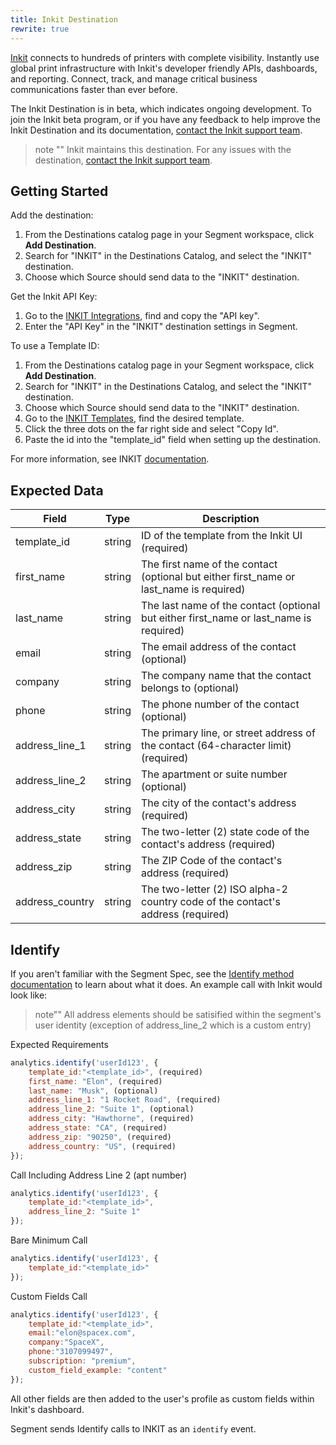 ```yaml
---
title: Inkit Destination
rewrite: true
---
```


[Inkit](https://inkit.com/?utm_source=segmentio&utm_medium=docs&utm_campaign=partners) connects to hundreds of printers with complete visibility. Instantly use global print infrastructure with Inkit's developer friendly APIs, dashboards, and reporting. Connect, track, and manage critical business communications faster than ever before.

The Inkit Destination is in beta, which indicates ongoing development. To join the Inkit beta program, or if you have any feedback to help improve the Inkit Destination and its documentation, [contact the Inkit support team](mailto:support@inkit.com).

> note ""
> Inkit maintains this destination. For any issues with the destination, [contact the Inkit support team](mailto:support@inkit.com).


## Getting Started

Add the destination:

1. From the Destinations catalog page in your Segment workspace, click **Add Destination**.
2. Search for "INKIT" in the Destinations Catalog, and select the "INKIT" destination.
3. Choose which Source should send data to the "INKIT" destination.

Get the Inkit API Key:

1. Go to the [INKIT Integrations](https://app.inkit.io/#/account/integrations), find and copy the "API key".
2. Enter the "API Key" in the "INKIT" destination settings in Segment.

To use a Template ID:

1. From the Destinations catalog page in your Segment workspace, click **Add Destination**.
2. Search for "INKIT" in the Destinations Catalog, and select the "INKIT" destination.
3. Choose which Source should send data to the "INKIT" destination.
4. Go to the [INKIT Templates](https://app.inkit.io/#/templates), find the desired template.
5. Click the three dots on the far right side and select "Copy Id".
6. Paste the id into the "template_id" field when setting up the destination.

For more information, see INKIT [documentation](https://docs.inkit.com/docs/inkit-postcards-api).

## Expected Data

| Field | Type | Description |
| -------- | -------- | -------- |
| template_id     | string     | ID of the template from the Inkit UI (required)     |
| first_name     | string     | The first name of the contact (optional but either first_name or last_name is required)     |
| last_name     | string     | The last name of the contact (optional but either first_name or last_name is required)     |
| email     | string     | The email address of the contact (optional)     |
| company     | string     | The company name that the contact belongs to (optional)     |
| phone     | string     | The phone number of the contact (optional)     |
| address_line_1     | string     | The primary line, or street address of the contact (64-character limit) (required)     |
| address_line_2     | string     | The apartment or suite number (optional)     |
| address_city     | string     | The city of the contact's address (required) |
| address_state     | string     | The two-letter (2) state code of the contact's address (required) |
| address_zip     | string     | The ZIP Code of the contact's address (required)
| address_country     | string | The two-letter (2) ISO alpha-2 country code of the contact's address (required) |


## Identify

If you aren't familiar with the Segment Spec, see the [Identify method documentation](/docs/connections/spec/identify/) to learn about what it does. An example call with Inkit would look like:


> note""
> All address elements should be satisified within the segment's user identity
(exception of address_line_2 which is a custom entry)

Expected Requirements

```js
analytics.identify('userId123', {
    template_id:"<template_id>", (required)
    first_name: "Elon", (required)
    last_name: "Musk", (optional)
    address_line_1: "1 Rocket Road", (required)
    address_line_2: "Suite 1", (optional)
    address_city: "Hawthorne", (required)
    address_state: "CA", (required)
    address_zip: "90250", (required)
    address_country: "US", (required)
});
```
Call Including Address Line 2 (apt number)

```js
analytics.identify('userId123', {
    template_id:"<template_id>",
    address_line_2: "Suite 1"
});
```

Bare Minimum Call

```js
analytics.identify('userId123', {
    template_id:"<template_id>"
});
```

Custom Fields Call

```js
analytics.identify('userId123', {
    template_id:"<template_id>",
    email:"elon@spacex.com",
    company:"SpaceX",
    phone:"3107099497",
    subscription: "premium",
    custom_field_example: "content"
});
```

All other fields are then added to the user's profile as custom fields within Inkit's dashboard.

Segment sends Identify calls to INKIT as an `identify` event.

